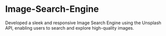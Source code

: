 # Image-Search-Engine
Developed a sleek and responsive Image Search Engine using the Unsplash API, enabling users to search and explore high-quality images. 
